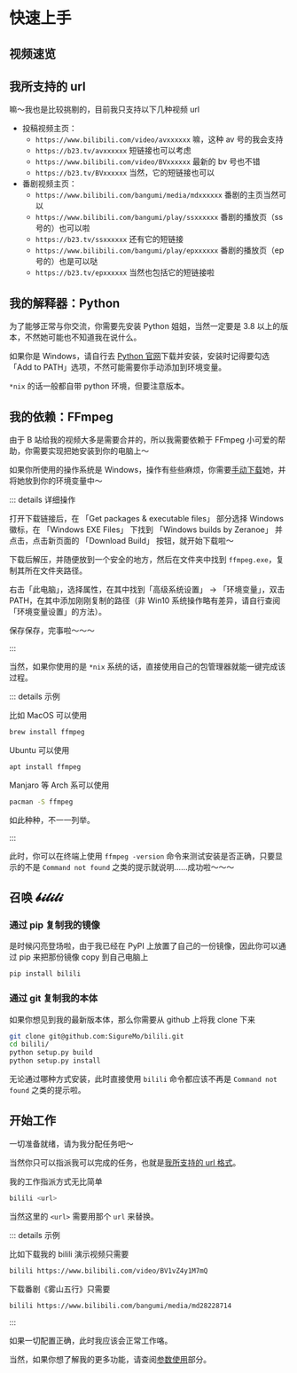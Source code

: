 # 快速上手

## 视频速览

<BilibiliPlayer bilipi="https://bilipi-git-external-api.siguremo.vercel.app/api/" bvid="BV1vZ4y1M7mQ" cid="222200470" :page=2 />

## 我所支持的 url

嘛～我也是比较挑剔的，目前我只支持以下几种视频 url

-  投稿视频主页：
   -  `https://www.bilibili.com/video/avxxxxxx` 嘛，这种 av 号的我会支持
   -  `https://b23.tv/avxxxxxx` 短链接也可以考虑
   -  `https://www.bilibili.com/video/BVxxxxxx` 最新的 bv 号也不错
   -  `https://b23.tv/BVxxxxxx` 当然，它的短链接也可以
-  番剧视频主页：
   -  `https://www.bilibili.com/bangumi/media/mdxxxxxx` 番剧的主页当然可以
   -  `https://www.bilibili.com/bangumi/play/ssxxxxxx` 番剧的播放页（ss 号的）也可以啦
   -  `https://b23.tv/ssxxxxxx` 还有它的短链接
   -  `https://www.bilibili.com/bangumi/play/epxxxxxx` 番剧的播放页（ep 号的）也是可以哒
   -  `https://b23.tv/epxxxxxx` 当然也包括它的短链接啦

## 我的解释器：Python <Badge type="tip" text="3.8+"/>

为了能够正常与你交流，你需要先安装 Python 姐姐，当然一定要是 3.8 以上的版本，不然她可能也不知道我在说什么。

如果你是 Windows，请自行去 [Python 官网](https://www.python.org/)下载并安装，安装时记得要勾选 「Add to PATH」选项，不然可能需要你手动添加到环境变量。

`*nix` 的话一般都自带 python 环境，但要注意版本。

## 我的依赖：FFmpeg

由于 B 站给我的视频大多是需要合并的，所以我需要依赖于 FFmpeg 小可爱的帮助，你需要实现把她安装到你的电脑上～

如果你所使用的操作系统是 Windows，操作有些些麻烦，你需要[手动下载](https://ffmpeg.org/download.html)她，并将她放到你的环境变量中～

::: details 详细操作

打开下载链接后，在 「Get packages & executable files」 部分选择 Windows 徽标，在 「Windows EXE Files」 下找到 「Windows builds by Zeranoe」 并点击，点击新页面的 「Download Build」 按钮，就开始下载啦～

下载后解压，并随便放到一个安全的地方，然后在文件夹中找到 `ffmpeg.exe`，复制其所在文件夹路径。

右击「此电脑」，选择属性，在其中找到「高级系统设置」 → 「环境变量」，双击 PATH，在其中添加刚刚复制的路径（非 Win10 系统操作略有差异，请自行查阅「环境变量设置」的方法）。

保存保存，完事啦～～～

:::

当然，如果你使用的是 `*nix` 系统的话，直接使用自己的包管理器就能一键完成该过程。

::: details 示例

比如 MacOS 可以使用

```bash
brew install ffmpeg
```

Ubuntu 可以使用

```bash
apt install ffmpeg
```

Manjaro 等 Arch 系可以使用

```bash
pacman -S ffmpeg
```

如此种种，不一一列举。

:::

此时，你可以在终端上使用 `ffmpeg -version` 命令来测试安装是否正确，只要显示的不是 `Command not found` 之类的提示就说明……成功啦～～～

## 召唤 𝓫𝓲𝓵𝓲𝓵𝓲

### 通过 pip 复制我的镜像

是时候闪亮登场啦，由于我已经在 PyPI 上放置了自己的一份镜像，因此你可以通过 pip 来把那份镜像 copy 到自己电脑上

```bash
pip install bilili
```

### 通过 git 复制我的本体

如果你想见到我的最新版本体，那么你需要从 github 上将我 clone 下来

```bash
git clone git@github.com:SigureMo/bilili.git
cd bilili/
python setup.py build
python setup.py install
```

无论通过哪种方式安装，此时直接使用 `bilili` 命令都应该不再是 `Command not found` 之类的提示啦。

## 开始工作

一切准备就绪，请为我分配任务吧～

当然你只可以指派我可以完成的任务，也就是[我所支持的 url 格式](#我所支持的-url)。

我的工作指派方式无比简单

```bash
bilili <url>
```

当然这里的 `<url>` 需要用那个 `url` 来替换。

::: details 示例

比如下载我的 bilili 演示视频只需要

```bash
bilili https://www.bilibili.com/video/BV1vZ4y1M7mQ
```

下载番剧《雾山五行》只需要

```bash
bilili https://www.bilibili.com/bangumi/media/md28228714
```

:::

如果一切配置正确，此时我应该会正常工作咯。

当然，如果你想了解我的更多功能，请查阅[参数使用](../cli/)部分。
